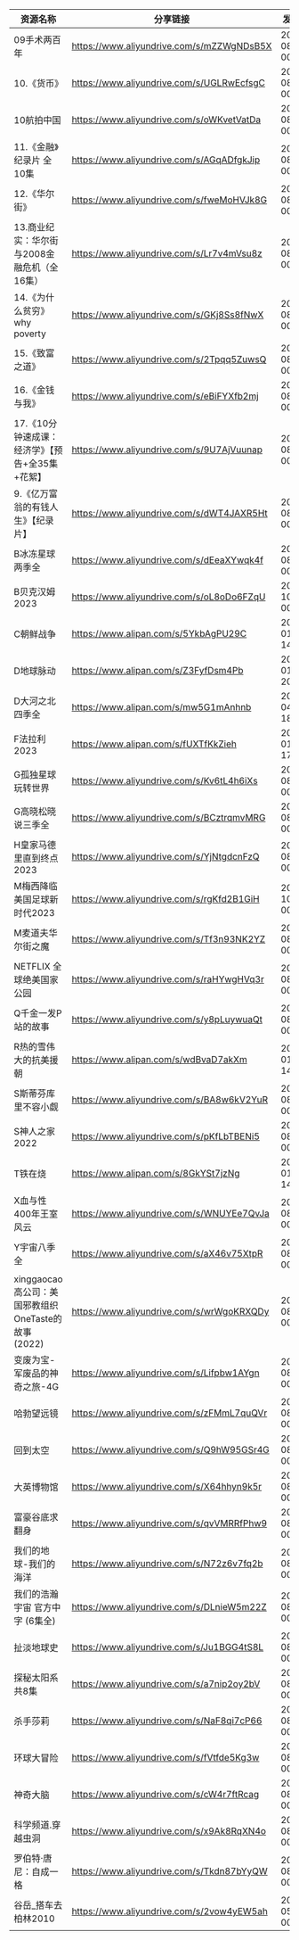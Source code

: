 | 资源名称                                   | 分享链接                                      | 发布时间                |
| -------------------------------------- | ----------------------------------------- | ------------------- |
| 09手术两百年                                | https://www.aliyundrive.com/s/mZZWgNDsB5X | 2023-08-02 00:00:00 |
| 10.《货币》                                | https://www.aliyundrive.com/s/UGLRwEcfsgC | 2023-08-02 00:00:00 |
| 10航拍中国                                 | https://www.aliyundrive.com/s/oWKvetVatDa | 2023-08-02 00:00:00 |
| 11.《金融》纪录片   全10集                      | https://www.aliyundrive.com/s/AGqADfgkJip | 2023-08-02 00:00:00 |
| 12.《华尔街》                               | https://www.aliyundrive.com/s/fweMoHVJk8G | 2023-08-02 00:00:00 |
| 13.商业纪实：华尔街与2008金融危机（全16集）             | https://www.aliyundrive.com/s/Lr7v4mVsu8z | 2023-08-02 00:00:00 |
| 14.《为什么贫穷》why poverty                  | https://www.aliyundrive.com/s/GKj8Ss8fNwX | 2023-08-02 00:00:00 |
| 15.《致富之道》                              | https://www.aliyundrive.com/s/2Tpqq5ZuwsQ | 2023-08-02 00:00:00 |
| 16.《金钱与我》                              | https://www.aliyundrive.com/s/eBiFYXfb2mj | 2023-08-02 00:00:00 |
| 17.《10分钟速成课：经济学》【预告+全35集+花絮】           | https://www.aliyundrive.com/s/9U7AjVuunap | 2023-08-02 00:00:00 |
| 9.《亿万富翁的有钱人生》【纪录片】                     | https://www.aliyundrive.com/s/dWT4JAXR5Ht | 2023-08-02 00:00:00 |
| B冰冻星球两季全                               | https://www.aliyundrive.com/s/dEeaXYwqk4f | 2023-08-02 00:00:00 |
| B贝克汉姆2023                              | https://www.aliyundrive.com/s/oL8oDo6FZqU | 2023-10-05 00:00:00 |
| C朝鲜战争                                  | https://www.alipan.com/s/5YkbAgPU29C      | 2024-01-21 14:48:04 |
| D地球脉动                                  | https://www.alipan.com/s/Z3FyfDsm4Pb      | 2024-01-06 20:28:03 |
| D大河之北四季全                               | https://www.alipan.com/s/mw5G1mAnhnb      | 2024-04-20 18:44:08 |
| F法拉利2023                               | https://www.alipan.com/s/fUXTfKkZieh      | 2024-01-23 17:48:04 |
| G孤独星球玩转世界                              | https://www.aliyundrive.com/s/Kv6tL4h6iXs | 2023-08-02 00:00:00 |
| G高晓松晓说三季全                              | https://www.aliyundrive.com/s/BCztrqmvMRG | 2023-08-03 00:00:00 |
| H皇家马德里直到终点2023                         | https://www.aliyundrive.com/s/YjNtgdcnFzQ | 2023-08-14 00:00:00 |
| M梅西降临美国足球新时代2023                       | https://www.aliyundrive.com/s/rgKfd2B1GiH | 2023-10-13 00:00:00 |
| M麦道夫华尔街之魔                              | https://www.aliyundrive.com/s/Tf3n93NK2YZ | 2023-08-16 00:00:00 |
| NETFLIX 全球绝美国家公园                       | https://www.aliyundrive.com/s/raHYwgHVq3r | 2023-08-02 00:00:00 |
| Q千金一发P站的故事                             | https://www.aliyundrive.com/s/y8pLuywuaQt | 2023-08-14 00:00:00 |
| R热的雪伟大的抗美援朝                            | https://www.alipan.com/s/wdBvaD7akXm      | 2024-01-21 14:48:10 |
| S斯蒂芬库里不容小觑                             | https://www.aliyundrive.com/s/BA8w6kV2YuR | 2023-08-14 00:00:00 |
| S神人之家2022                              | https://www.aliyundrive.com/s/pKfLbTBENi5 | 2023-08-26 00:00:00 |
| T铁在烧                                   | https://www.alipan.com/s/8GkYSt7jzNg      | 2024-01-21 14:48:16 |
| X血与性400年王室风云                           | https://www.aliyundrive.com/s/WNUYEe7QvJa | 2023-08-16 00:00:00 |
| Y宇宙八季全                                 | https://www.aliyundrive.com/s/aX46v75XtpR | 2023-08-02 00:00:00 |
| xinggaocao高公司：美国邪教组织OneTaste的故事 (2022) | https://www.aliyundrive.com/s/wrWgoKRXQDy | 2023-08-02 00:00:00 |
| 变废为宝-军废品的神奇之旅-4G                       | https://www.aliyundrive.com/s/Lifpbw1AYgn | 2023-08-02 00:00:00 |
| 哈勃望远镜                                  | https://www.aliyundrive.com/s/zFMmL7quQVr | 2023-08-02 00:00:00 |
| 回到太空                                   | https://www.aliyundrive.com/s/Q9hW95GSr4G | 2023-08-02 00:00:00 |
| 大英博物馆                                  | https://www.aliyundrive.com/s/X64hhyn9k5r | 2023-08-02 00:00:00 |
| 富豪谷底求翻身                                | https://www.aliyundrive.com/s/qvVMRRfPhw9 | 2023-08-02 00:00:00 |
| 我们的地球-我们的海洋                            | https://www.aliyundrive.com/s/N72z6v7fq2b | 2023-08-02 00:00:00 |
| 我们的浩瀚宇宙  官方中字 (6集全)                    | https://www.aliyundrive.com/s/DLnieW5m22Z | 2023-08-02 00:00:00 |
| 扯淡地球史                                  | https://www.aliyundrive.com/s/Ju1BGG4tS8L | 2023-08-02 00:00:00 |
| 探秘太阳系 共8集                              | https://www.aliyundrive.com/s/a7nip2oy2bV | 2023-08-02 00:00:00 |
| 杀手莎莉                                   | https://www.aliyundrive.com/s/NaF8qi7cP66 | 2023-08-02 00:00:00 |
| 环球大冒险                                  | https://www.aliyundrive.com/s/fVtfde5Kg3w | 2023-08-02 00:00:00 |
| 神奇大脑                                   | https://www.aliyundrive.com/s/cW4r7ftRcag | 2023-08-02 00:00:00 |
| 科学频道.穿越虫洞                              | https://www.aliyundrive.com/s/x9Ak8RqXN4o | 2023-08-02 00:00:00 |
| 罗伯特·唐尼：自成一格                            | https://www.aliyundrive.com/s/Tkdn87bYyQW | 2023-08-02 00:00:00 |
| 谷岳_搭车去柏林2010                           | https://www.aliyundrive.com/s/2vow4yEW5ah | 2023-05-06 00:00:00 |
